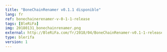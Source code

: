 ```yaml
---
title: "BoneChainRenamer v0.1.1 disponible"
lang: fr
ref: bonechainerenamer-v-0-1-1-release
tags: [BleRiFa]
img: 20180131_bonechainrenamer.png
external: http://BleRiFa.com/fr/2018/04/BoneChainRenamer-v0.1-1-release/
type: blerifa
version: 1
---
```

